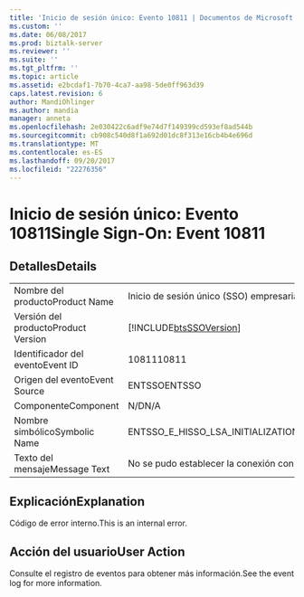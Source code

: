 ```yaml
---
title: 'Inicio de sesión único: Evento 10811 | Documentos de Microsoft'
ms.custom: ''
ms.date: 06/08/2017
ms.prod: biztalk-server
ms.reviewer: ''
ms.suite: ''
ms.tgt_pltfrm: ''
ms.topic: article
ms.assetid: e2bcdaf1-7b70-4ca7-aa98-5de0ff963d39
caps.latest.revision: 6
author: MandiOhlinger
ms.author: mandia
manager: anneta
ms.openlocfilehash: 2e030422c6adf9e74d7f149399cd593ef8ad544b
ms.sourcegitcommit: cb908c540d8f1a692d01dc8f313e16cb4b4e696d
ms.translationtype: MT
ms.contentlocale: es-ES
ms.lasthandoff: 09/20/2017
ms.locfileid: "22276356"
---
```

# <a name="single-sign-on-event-10811"></a><span data-ttu-id="12ee6-102">Inicio de sesión único: Evento 10811</span><span class="sxs-lookup"><span data-stu-id="12ee6-102">Single Sign-On: Event 10811</span></span>
## <a name="details"></a><span data-ttu-id="12ee6-103">Detalles</span><span class="sxs-lookup"><span data-stu-id="12ee6-103">Details</span></span>  
  
|||  
|-|-|  
|<span data-ttu-id="12ee6-104">Nombre del producto</span><span class="sxs-lookup"><span data-stu-id="12ee6-104">Product Name</span></span>|<span data-ttu-id="12ee6-105">Inicio de sesión único (SSO) empresarial</span><span class="sxs-lookup"><span data-stu-id="12ee6-105">Enterprise Single Sign-On</span></span>|  
|<span data-ttu-id="12ee6-106">Versión del producto</span><span class="sxs-lookup"><span data-stu-id="12ee6-106">Product Version</span></span>|[!INCLUDE[btsSSOVersion](../includes/btsssoversion-md.md)]|  
|<span data-ttu-id="12ee6-107">Identificador del evento</span><span class="sxs-lookup"><span data-stu-id="12ee6-107">Event ID</span></span>|<span data-ttu-id="12ee6-108">10811</span><span class="sxs-lookup"><span data-stu-id="12ee6-108">10811</span></span>|  
|<span data-ttu-id="12ee6-109">Origen del evento</span><span class="sxs-lookup"><span data-stu-id="12ee6-109">Event Source</span></span>|<span data-ttu-id="12ee6-110">ENTSSO</span><span class="sxs-lookup"><span data-stu-id="12ee6-110">ENTSSO</span></span>|  
|<span data-ttu-id="12ee6-111">Componente</span><span class="sxs-lookup"><span data-stu-id="12ee6-111">Component</span></span>|<span data-ttu-id="12ee6-112">N/D</span><span class="sxs-lookup"><span data-stu-id="12ee6-112">N/A</span></span>|  
|<span data-ttu-id="12ee6-113">Nombre simbólico</span><span class="sxs-lookup"><span data-stu-id="12ee6-113">Symbolic Name</span></span>|<span data-ttu-id="12ee6-114">ENTSSO_E_HISSO_LSA_INITIALIZATION_FAILED</span><span class="sxs-lookup"><span data-stu-id="12ee6-114">ENTSSO_E_HISSO_LSA_INITIALIZATION_FAILED</span></span>|  
|<span data-ttu-id="12ee6-115">Texto del mensaje</span><span class="sxs-lookup"><span data-stu-id="12ee6-115">Message Text</span></span>|<span data-ttu-id="12ee6-116">No se pudo establecer la conexión con el servidor LSA.</span><span class="sxs-lookup"><span data-stu-id="12ee6-116">Failed to connect to the LSA server.</span></span>|  
  
## <a name="explanation"></a><span data-ttu-id="12ee6-117">Explicación</span><span class="sxs-lookup"><span data-stu-id="12ee6-117">Explanation</span></span>  
 <span data-ttu-id="12ee6-118">Código de error interno.</span><span class="sxs-lookup"><span data-stu-id="12ee6-118">This is an internal error.</span></span>  
  
## <a name="user-action"></a><span data-ttu-id="12ee6-119">Acción del usuario</span><span class="sxs-lookup"><span data-stu-id="12ee6-119">User Action</span></span>  
 <span data-ttu-id="12ee6-120">Consulte el registro de eventos para obtener más información.</span><span class="sxs-lookup"><span data-stu-id="12ee6-120">See the event log for more information.</span></span>